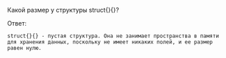 Какой размер у структуры struct{}{}?

Ответ:
```
struct{}{} - пустая структура. Она не занимает пространства в памяти для хранения данных, поскольку не имеет никаких полей, и ее размер равен нулю.

```